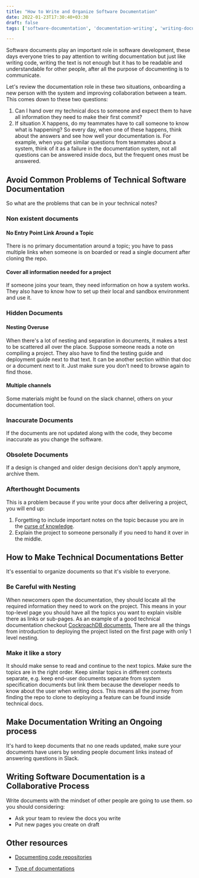 ```yaml
---
title: "How to Write and Organize Software Documentation"
date: 2022-01-23T17:30:40+03:30
draft: false
tags: ['software-documentation', 'documentation-writing', 'writing-documentation', 'document software']

---
```

Software documents play an important role in software development, these days everyone tries to pay attention to writing documentation but just like writing code, writing the text is not enough but it has to be readable and understandable for other people, after all the purpose of documenting is to communicate.

Let's review the documentation role in these two situations, onboarding a new person with the system and improving collaboration between a team. This comes down to these two questions:
1. Can I hand over my technical docs to someone and expect them to have all information they need to make their first commit?
2. If situation X happens, do my teammates have to call someone to know what is happening?
So every day, when one of these happens, think about the answers and see how well your documentation is. For example, when you get similar questions from teammates about a system, think of it as a failure in the documentation system, not all questions can be answered inside docs, but the frequent ones must be answered.

## Avoid Common Problems of Technical Software Documentation
So what are the problems that can be in your technical notes?
### Non existent documents
#### No Entry Point Link Around a Topic
There is no primary documentation around a topic; you have to pass multiple links when someone is on boarded or read a single document after cloning the repo.
#### Cover all information needed for a project
If someone joins your team, they need information on how a system works. They also have to know how to set up their local and sandbox environment and use it.

### Hidden Documents
####  Nesting Overuse
When there's a lot of nesting and separation in documents, it makes a test to be scattered all over the place. Suppose someone reads a note on compiling a project. They also have to find the testing guide and deployment guide next to that text. It can be another section within that doc or a document next to it. Just make sure you don't need to browse again to find those.
#### Multiple channels
Some materials might be found on the slack channel, others on your documentation tool.

### Inaccurate Documents
If the documents are not updated along with the code, they become inaccurate as you change the software.

### Obsolete Documents
If a design is changed and older design decisions don't apply anymore, archive them.

### Afterthought Documents
This is a problem because if you write your docs after delivering a project, you will end up:
1. Forgetting to include important notes on the topic because you are in the [curse of knowledge](https://en.wikipedia.org/wiki/Curse_of_knowledge).
2. Explain the project to someone personally if you need to hand it over in the middle.

## How to Make Technical Documentations Better
It's essential to organize documents so that it's visible to everyone.

### Be Careful with Nesting
When newcomers open the documentation, they should locate all the required information they need to work on the project. This means in your top-level page you should have all the topics you want to explain visible there as links or sub-pages.
As an example of a good technical documentation checkout [CockroachDB documents](https://wiki.crdb.io/wiki/spaces/CRDB/overview), There are all the things from introduction to deploying the project listed on the first page with only 1 level nesting.

### Make it like a story
It should make sense to read and continue to the next topics. Make sure the topics are in the right order. Keep similar topics in different contexts separate, e.g. keep end-user documents separate from system specification documents but link them because the developer needs to know about the user when writing docs.
This means all the journey from finding the repo to clone to deploying a feature can be found inside technical docs.

## Make Documentation Writing an Ongoing process
It's hard to keep documents that no one reads updated, make sure your documents have users by sending people document links instead of answering questions in Slack.

## Writing Software Documentation is a Collaborative Process
Write documents with the mindset of other people are going to use them. so you should considering:
- Ask your team to review the docs you write
- Put new pages you create on draft

## Other resources

- [Documenting code repositories](https://microsoft.github.io/code-with-engineering-playbook/documentation/guidance/project-and-repositories/)

- [Type of documentations](https://blog.prototypr.io/software-documentation-types-and-best-practices-1726ca595c7f)
